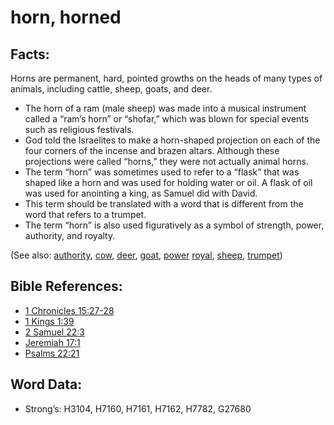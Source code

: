 # horn, horned

## Facts:

Horns are permanent, hard, pointed growths on the heads of many types of animals, including cattle, sheep, goats, and deer.

* The horn of a ram (male sheep) was made into a musical instrument called a “ram’s horn” or “shofar,” which was blown for special events such as religious festivals.
* God told the Israelites to make a horn-shaped projection on each of the four corners of the incense and brazen altars. Although these projections were called “horns,” they were not actually animal horns.
* The term “horn” was sometimes used to refer to a “flask” that was shaped like a horn and was used for holding water or oil. A flask of oil was used for anointing a king, as Samuel did with David.
* This term should be translated with a word that is different from the word that refers to a trumpet.
* The term “horn” is also used figuratively as a symbol of strength, power, authority, and royalty.


(See also: [authority](../kt/authority.md), [cow](../other/cow.md), [deer](../other/deer.md), [goat](../other/goat.md), [power](../kt/power.md) [royal](../other/royal.md), [sheep](../other/sheep.md), [trumpet](../other/trumpet.md))

## Bible References:

* [1 Chronicles 15:27-28](rc://en/tn/help/1ch/15/27)
* [1 Kings 1:39](rc://en/tn/help/1ki/01/39)
* [2 Samuel 22:3](rc://en/tn/help/2sa/22/03)
* [Jeremiah 17:1](rc://en/tn/help/jer/17/01)
* [Psalms 22:21](rc://en/tn/help/psa/022/21)

## Word Data:

* Strong’s: H3104, H7160, H7161, H7162, H7782, G27680
